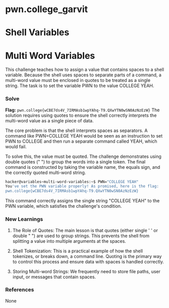 # pwn.college_garvit
# Shell Variables

# Multi Word Variables
This challenge teaches how to assign a value that contains spaces to a shell variable. Because the shell uses spaces to separate parts of a command, a multi-word value must be enclosed in quotes to be treated as a single string. The task is to set the variable PWN to the value COLLEGE YEAH.

### Solve
**Flag:** `pwn.college{wCBE7ds4V_7IRMAsb1wpYAhq-T9.QXwYTN0wSN0AzNzEzW}`
The solution requires using quotes to ensure the shell correctly interprets the multi-word value as a single piece of data.

The core problem is that the shell interprets spaces as separators. A command like PWN=COLLEGE YEAH would be seen as an instruction to set PWN to COLLEGE and then run a separate command called YEAH, which would fail.

To solve this, the value must be quoted. The challenge demonstrates using double quotes (" ") to group the words into a single token. The final command is constructed by taking the variable name, the equals sign, and the correctly quoted multi-word string.
```bash
hacker@variables~multi-word-variables:~$ PWN="COLLEGE YEAH"
You've set the PWN variable properly! As promised, here is the flag:
pwn.college{wCBE7ds4V_7IRMAsb1wpYAhq-T9.QXwYTN0wSN0AzNzEzW}
```
This command correctly assigns the single string "COLLEGE YEAH" to the PWN variable, which satisfies the challenge's condition.
    
### New Learnings
1. The Role of Quotes: The main lesson is that quotes (either single ' ' or double " ") are used to group strings. This prevents the shell from splitting a value into multiple arguments at the spaces.

2. Shell Tokenization: This is a practical example of how the shell tokenizes, or breaks down, a command line. Quoting is the primary way to control this process and ensure data with spaces is handled correctly.

3. Storing Multi-word Strings: We frequently need to store file paths, user input, or messages that contain spaces. 

### References 
None